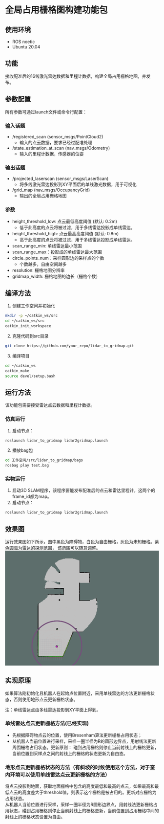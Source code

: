 # 全局占用栅格图构建功能包 
## 使用环境
- ROS noetic
- Ubuntu 20.04  
## 功能   
接收配准后的16线激光雷达数据和里程计数据，构建全局占用栅格地图，并发布。     


## 参数配置
所有参数可通过launch文件或命令行配置：

### 输入话题
- /registered_scan (sensor_msgs/PointCloud2)
  - 输入的点云数据，要求已经过配准处理
- /state_estimation_at_scan (nav_msgs/Odometry)
  - 输入的里程计数据，传感器的位姿

### 输出话题  
- /projected_laserscan (sensor_msgs/LaserScan)
  - 将多线激光雷达投影到XY平面后的单线激光数据，用于可视化
- /grid_map (nav_msgs/OccupancyGrid)
  - 输出的全局占用栅格地图

### 参数

  - height_threshold_low: 点云最低高度阈值 (默认: 0.2m)
    - 低于此高度的点云将被过滤，用于多线雷达投影成单线雷达。
  - height_threshold_high: 点云最高高度阈值 (默认: 0.8m)
    - 高于此高度的点云将被过滤，用于多线雷达投影成单线雷达。
  - scan_range_min: 单线雷达最小范围
  - scan_range_max：投影成的单线雷达最大范围
  - circle_points_num：采样圆形边的采样点的个数
    - 个数越多，自由空间越多
  - resolution: 栅格地图分辨率
  - gridmap_width: 栅格地图的边长（栅格个数）

## 编译方法
1. 创建工作空间并初始化
```bash
mkdir -p ~/catkin_ws/src
cd ~/catkin_ws/src
catkin_init_workspace
```

2. 克隆代码到src目录
```bash
git clone https://github.com/your_repo/lidar_to_gridmap.git
```

3. 编译项目
```bash
cd ~/catkin_ws
catkin_make
source devel/setup.bash
```

## 运行方法
该功能包需要接受雷达点云数据和里程计数据。
### 仿真运行
1. 启动节点：
```bash
roslaunch lidar_to_gridmap lidar2gridmap.launch
```
2. 播放bag包
```bash
cd 工作空间/src/lidar_to_gridmap/bags
rosbag play test.bag
```

### 实物运行
1. 启动3D SLAM程序，该程序要能发布配准后的点云和雷达里程计，这两个的frame_id都为map。
2. 启动节点：
```bash
roslaunch lidar_to_gridmap lidar2gridmap.launch
```

## 效果图
运行效果图如下所示，图中黑色为障碍物，白色为自由栅格，灰色为未知栅格。紫色圆弧为雷达的探测范围，
该范围可以随意调整。
![子目录图片](images/image.png "子目录图片")

## 实现原理   
如果算法刚初始化且机器人在起始点位置附近，采用单线雷达的方法更新栅格状态，否则使用地形点云更新栅格状态。   

注：单线雷达点由多线雷达投影到XY平面上得到。
### 单线雷达点云更新栅格方法(已经实现)
- 先根据障碍物点云的位置，使用Bresenham算法更新栅格占用状态；   
- 从机器人当前位置进行采样，采样一圈半径为R的圆形边界点，用射线法更新周围栅格占用状态。更新原则：
碰到占用栅格则停止当前射线上的栅格更新，当前位置到采样点之间的射线上的栅格的状态更新为自由态。   
### **地形点云更新栅格状态的方法（有斜坡的时候使用这个方法，对于室内环境可以使用单线雷达点云更新栅格的方法）**   
将点云投影到地面，获取地面栅格中包含的高度最低和最高的点云，如果最高和最低点云的高度差大于threshold值，则表示这个栅格是被占用的。更新对应栅格为占用状态。   
从机器人当前位置进行采样，采样一圈半径为R圆形边界点，用射线法更新栅格占用状态，碰到占用栅格则停止当前射线上的栅格更新，当前位置到占用栅格中间的射线上的栅格状态设置为自由。
